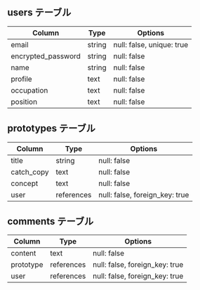 ## users テーブル

| Column              | Type       | Options                        |
| ------              | ---------- | ------------------------------ |
|email                | string     |null: false, unique: true       |
|encrypted_password   | string     |null: false                     |
|name                 | string     |null: false                     |
|profile              | text       |null: false                     |
|occupation           | text       |null: false                     |
|position             | text       |null: false                     |

## prototypes テーブル

| Column              | Type       | Options                        |
| ------              | ---------- | ------------------------------ |
|title                |string      |null: false                     |
|catch_copy           |text        |null: false                     |
|concept              |text        |null: false                     |
|user                 |references  |null: false, foreign_key: true  |

## comments テーブル

| Column              | Type       | Options                        |
| ------              | ---------- | ------------------------------ |
|content              |text        |null: false                     |
|prototype            |references  |null: false, foreign_key: true  |
|user                 |references  |null: false, foreign_key: true  |